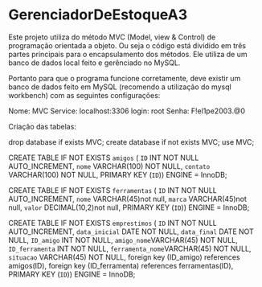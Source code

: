 # GerenciadorDeEstoqueA3

Este projeto utiliza do método MVC (Model, view & Control) de programação orientada a objeto. Ou seja o código está dividido em três partes príncipais para o encapsulamento dos métodos. Ele utiliza de um banco de dados local feito e gerênciado no MySQL.

Portanto para que o programa funcione corretamente, deve existir um banco de dados feito em MySQL (recomendo a utilização do mysql workbench) com as seguintes configurações:


Nome: MVC
Service: localhost:3306
login: root
Senha: F!el1pe2003.@0

Criação das tabelas:

drop database if exists MVC;
create database if  not exists MVC;
use MVC;


CREATE TABLE IF NOT EXISTS `amigos` (
  `ID` INT NOT NULL AUTO_INCREMENT,
  `nome` VARCHAR(100) NOT NULL,
  `contato` VARCHAR(100) NOT NULL,
  PRIMARY KEY (`ID`))
ENGINE = InnoDB;

CREATE TABLE IF NOT EXISTS `ferramentas` (
  `ID` INT NOT NULL AUTO_INCREMENT,
  `nome` VARCHAR(45)not null,
  `marca` VARCHAR(45)not null,
  `valor` DECIMAL(10,2)not null,
  PRIMARY KEY (`ID`))
ENGINE = InnoDB;

CREATE TABLE IF NOT EXISTS `emprestimos` (
  `ID` INT NOT NULL AUTO_INCREMENT,
  `data_inicial` DATE NOT NULL,
  `data_final` DATE NOT NULL,
  `ID_amigo` INT NOT NULL,
  `amigo_nome`VARCHAR(45) NOT NULL,
  `ID_ferramenta` INT NOT NULL,
  `ferramenta_nome`VARCHAR(45) NOT NULL,
  `situacao` VARCHAR(45) NOT NULL,
  foreign key (ID_amigo) references amigos(ID),
  foreign key (ID_ferramenta) references ferramentas(ID),
  PRIMARY KEY (`ID`))
ENGINE = InnoDB;

